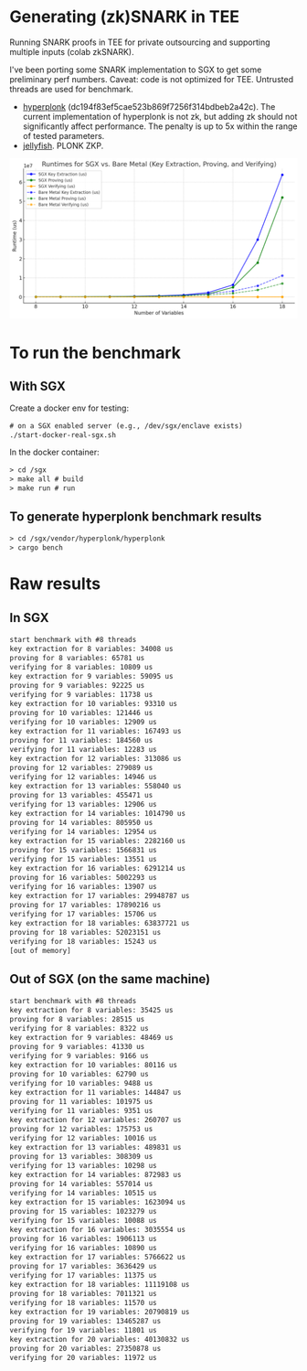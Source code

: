 # Generating (zk)SNARK in TEE

Running SNARK proofs in TEE for private outsourcing and supporting multiple inputs (colab zkSNARK).

I've been porting some SNARK implementation to SGX to get some preliminary perf numbers. Caveat: code is not optimized for TEE. Untrusted threads are used for benchmark. 

- [hyperplonk](https://github.com/EspressoSystems/hyperplonk) (dc194f83ef5cae523b869f7256f314bdbeb2a42c). The current implementation of hyperplonk is not zk, but adding zk should not significantly affect performance. The penalty is up to 5x within the range of tested parameters.
- [jellyfish](https://github.com/EspressoSystems/jellyfish/). PLONK ZKP.


![Runtime Comparison](perf/linear.png)

# To run the benchmark

## With SGX

Create a docker env for testing:

```
# on a SGX enabled server (e.g., /dev/sgx/enclave exists)
./start-docker-real-sgx.sh
```

In the docker container:

```
> cd /sgx
> make all # build
> make run # run
```

## To generate hyperplonk benchmark results

```
> cd /sgx/vendor/hyperplonk/hyperplonk
> cargo bench
```

# Raw results

## In SGX

```
start benchmark with #8 threads
key extraction for 8 variables: 34008 us
proving for 8 variables: 65781 us
verifying for 8 variables: 10809 us
key extraction for 9 variables: 59095 us
proving for 9 variables: 92225 us
verifying for 9 variables: 11738 us
key extraction for 10 variables: 93310 us
proving for 10 variables: 121446 us
verifying for 10 variables: 12909 us
key extraction for 11 variables: 167493 us
proving for 11 variables: 184560 us
verifying for 11 variables: 12283 us
key extraction for 12 variables: 313086 us
proving for 12 variables: 279089 us
verifying for 12 variables: 14946 us
key extraction for 13 variables: 558040 us
proving for 13 variables: 455471 us
verifying for 13 variables: 12906 us
key extraction for 14 variables: 1014790 us
proving for 14 variables: 805950 us
verifying for 14 variables: 12954 us
key extraction for 15 variables: 2282160 us
proving for 15 variables: 1566831 us
verifying for 15 variables: 13551 us
key extraction for 16 variables: 6291214 us
proving for 16 variables: 5002293 us
verifying for 16 variables: 13907 us
key extraction for 17 variables: 29948787 us
proving for 17 variables: 17890216 us
verifying for 17 variables: 15706 us
key extraction for 18 variables: 63837721 us
proving for 18 variables: 52023151 us
verifying for 18 variables: 15243 us
[out of memory]
```

## Out of SGX (on the same machine)

```
start benchmark with #8 threads
key extraction for 8 variables: 35425 us
proving for 8 variables: 28515 us
verifying for 8 variables: 8322 us
key extraction for 9 variables: 48469 us
proving for 9 variables: 41330 us
verifying for 9 variables: 9166 us
key extraction for 10 variables: 80116 us
proving for 10 variables: 62790 us
verifying for 10 variables: 9488 us
key extraction for 11 variables: 144847 us
proving for 11 variables: 101975 us
verifying for 11 variables: 9351 us
key extraction for 12 variables: 260707 us
proving for 12 variables: 175753 us
verifying for 12 variables: 10016 us
key extraction for 13 variables: 489831 us
proving for 13 variables: 308309 us
verifying for 13 variables: 10298 us
key extraction for 14 variables: 872983 us
proving for 14 variables: 557014 us
verifying for 14 variables: 10515 us
key extraction for 15 variables: 1623094 us
proving for 15 variables: 1023279 us
verifying for 15 variables: 10088 us
key extraction for 16 variables: 3035554 us
proving for 16 variables: 1906113 us
verifying for 16 variables: 10890 us
key extraction for 17 variables: 5766622 us
proving for 17 variables: 3636429 us
verifying for 17 variables: 11375 us
key extraction for 18 variables: 11119108 us
proving for 18 variables: 7011321 us
verifying for 18 variables: 11570 us
key extraction for 19 variables: 20790819 us
proving for 19 variables: 13465287 us
verifying for 19 variables: 11801 us
key extraction for 20 variables: 40130832 us
proving for 20 variables: 27350878 us
verifying for 20 variables: 11972 us
```
